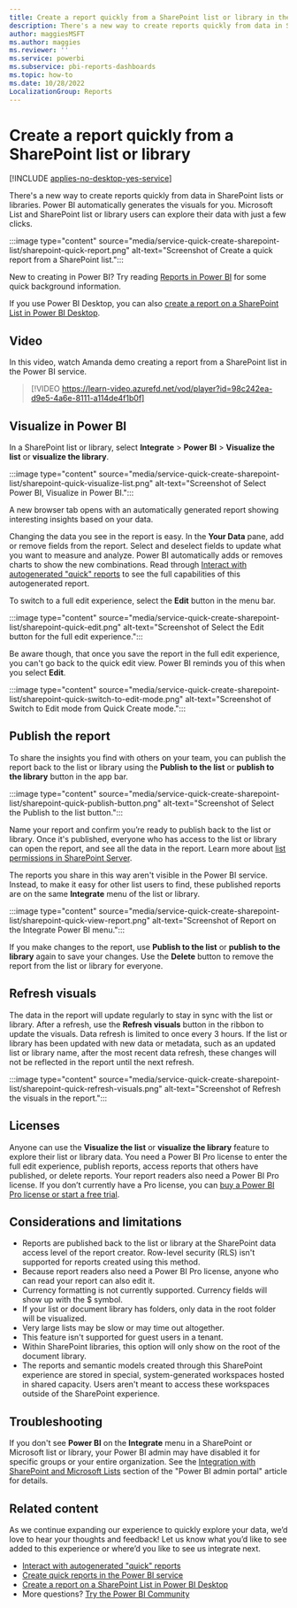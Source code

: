 ```yaml
---
title: Create a report quickly from a SharePoint list or library in the Power BI service
description: There's a new way to create reports quickly from data in SharePoint lists and libraries. Power BI automatically generates the visuals for you.    
author: maggiesMSFT
ms.author: maggies
ms.reviewer: ''
ms.service: powerbi
ms.subservice: pbi-reports-dashboards
ms.topic: how-to
ms.date: 10/28/2022
LocalizationGroup: Reports
---
```

# Create a report quickly from a SharePoint list or library

[!INCLUDE [applies-no-desktop-yes-service](../includes/applies-no-desktop-yes-service.md)]

There's a new way to create reports quickly from data in SharePoint lists or libraries. Power BI automatically generates the visuals for you. Microsoft List and SharePoint list or library users can explore their data with just a few clicks.

:::image type="content" source="media/service-quick-create-sharepoint-list/sharepoint-quick-report.png" alt-text="Screenshot of Create a quick report from a SharePoint list.":::

New to creating in Power BI? Try reading [Reports in Power BI](../consumer/end-user-reports.md) for some quick background information.

If you use Power BI Desktop, you can also [create a report on a SharePoint List in Power BI Desktop](../connect-data/desktop-sharepoint-online-list.md).

## Video 

In this video, watch Amanda demo creating a report from a SharePoint list in the Power BI service.

> [!VIDEO https://learn-video.azurefd.net/vod/player?id=98c242ea-d9e5-4a6e-8111-a114de4f1b0f]

## Visualize in Power BI 

In a SharePoint list or library, select **Integrate** > **Power BI** > **Visualize the list** or **visualize the library**.

:::image type="content" source="media/service-quick-create-sharepoint-list/sharepoint-quick-visualize-list.png" alt-text="Screenshot of Select Power BI, Visualize in Power BI.":::

A new browser tab opens with an automatically generated report showing interesting insights based on your data.

Changing the data you see in the report is easy. In the **Your Data** pane, add or remove fields from the report. Select and deselect fields to update what you want to measure and analyze. Power BI automatically adds or removes charts to show the new combinations. Read through [Interact with autogenerated "quick" reports](service-interact-quick-report.md) to see the full capabilities of this autogenerated report.

To switch to a full edit experience, select the **Edit** button in the menu bar.

:::image type="content" source="media/service-quick-create-sharepoint-list/sharepoint-quick-edit.png" alt-text="Screenshot of Select the Edit button for the full edit experience.":::

Be aware though, that once you save the report in the full edit experience, you can't go back to the quick edit view. Power BI reminds you of this when you select **Edit**.  

:::image type="content" source="media/service-quick-create-sharepoint-list/sharepoint-quick-switch-to-edit-mode.png" alt-text="Screenshot of Switch to Edit mode from Quick Create mode.":::

## Publish the report

To share the insights you find with others on your team, you can publish the report back to the list or library using the **Publish to the list** or **publish to the library** button in the app bar.  

:::image type="content" source="media/service-quick-create-sharepoint-list/sharepoint-quick-publish-button.png" alt-text="Screenshot of Select the Publish to the list button.":::

Name your report and confirm you’re ready to publish back to the list or library. Once it's published, everyone who has access to the list or library can open the report, and see all the data in the report. Learn more about [list permissions in SharePoint Server](/sharepoint/sites/user-permissions-and-permission-levels#list-permissions).

The reports you share in this way aren't visible in the Power BI service. Instead, to make it easy for other list users to find, these published reports are on the same **Integrate** menu of the list or library.  

:::image type="content" source="media/service-quick-create-sharepoint-list/sharepoint-quick-view-report.png" alt-text="Screenshot of Report on the Integrate Power BI menu.":::

If you make changes to the report, use **Publish to the list** or **publish to the library** again to save your changes. Use the **Delete** button to remove the report from the list or library for everyone.

## Refresh visuals

The data in the report will update regularly to stay in sync with the list or library. After a refresh, use the **Refresh visuals** button in the ribbon to update the visuals. Data refresh is limited to once every 3 hours. If the list or library has been updated with new data or metadata, such as an updated list or library name, after the most recent data refresh, these changes will not be reflected in the report until the next refresh.

:::image type="content" source="media/service-quick-create-sharepoint-list/sharepoint-quick-refresh-visuals.png" alt-text="Screenshot of Refresh the visuals in the report.":::

## Licenses

Anyone can use the **Visualize the list** or **visualize the library** feature to explore their list or library data. You need a Power BI Pro license to enter the full edit experience, publish reports, access reports that others have published, or delete reports. Your report readers also need a Power BI Pro license. If you don’t currently have a Pro license, you can [buy a Power BI Pro license or start a free trial](../fundamentals/service-self-service-signup-purchase-for-power-bi.md).  

## Considerations and limitations

- Reports are published back to the list or library at the SharePoint data access level of the report creator. Row-level security (RLS) isn't supported for reports created using this method.
- Because report readers also need a Power BI Pro license, anyone who can read your report can also edit it.
- Currency formatting is not currently supported. Currency fields will show up with the $ symbol. 
- If your list or document library has folders, only data in the root folder will be visualized.
- Very large lists may be slow or may time out altogether. 
- This feature isn't supported for guest users in a tenant.
- Within SharePoint libraries, this option will only show on the root of the document library.
- The reports and semantic models created through this SharePoint experience are stored in special, system-generated workspaces hosted in shared capacity. Users aren't meant to access these workspaces outside of the SharePoint experience.

## Troubleshooting

If you don't see **Power BI** on the **Integrate** menu in a SharePoint or Microsoft list or library, your Power BI admin may have disabled it for specific groups or your entire organization. See the [Integration with SharePoint and Microsoft Lists](/fabric/admin/service-admin-portal-integration#integration-with-sharepoint-and-microsoft-lists) section of the "Power BI admin portal" article for details.

## Related content

As we continue expanding our experience to quickly explore your data, we’d love to hear your thoughts and feedback! Let us know what you’d like to see added to this experience or where’d you like to see us integrate next.

- [Interact with autogenerated "quick" reports](service-interact-quick-report.md)
- [Create quick reports in the Power BI service](service-quick-create-report.md)
- [Create a report on a SharePoint List in Power BI Desktop](../connect-data/desktop-sharepoint-online-list.md)
- More questions? [Try the Power BI Community](https://community.powerbi.com/)
